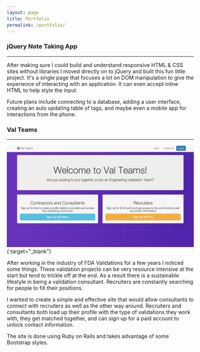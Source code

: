 ```yaml
---
layout: page
title: Portfolio
permalink: /portfolio/
---
```

### jQuery Note Taking App
***

After making sure I could build and understand responsive HTML & CSS sites without libraries I moved directly on to jQuery and built this fun little project. It's a single page that focuses a lot on DOM manipulation to give the experience of interacting with an application. It can even accept inline HTML to help style the input.

Future plans include connecting to a database, adding a user interface, creating an auto updating table of tags, and maybe even a mobile app for interactions from the phone.



### Val Teams
***

[![Val Teams](/img/ScreenShot.jpg)](http://valteams.com){:target="_blank"}

After working in the industry of FDA Validations for a few years I noticed some things. These validation projects can be very resource intensive at the start but tend to trickle off at the end. As a result there is a sustainable lifestyle in being a validation consultant. Recruiters are constantly searching for people to fill their positions.

I wanted to create a simple and effective site that would allow consultants to connect with recruiters as well as the other way around. Recruiters and consultants both load up their profile with the type of validations they work with, they get matched together, and can sign up for a paid account to unlock contact information.

The site is done using Ruby on Rails and takes advantage of some Bootstrap styles.
